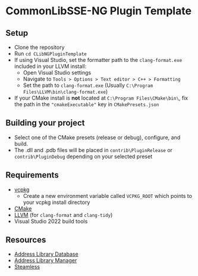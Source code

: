 # CommonLibSSE-NG Plugin Template

## Setup

- Clone the repository
- Run `cd CLibNGPluginTemplate`
- If using Visual Studio, set the formatter path to the `clang-format.exe` included in your LLVM install:
  - Open Visual Studio settings
  - Navigate to `Tools > Options > Text editor > C++ > Formatting`
  - Set the path to `clang-format.exe` (Usually `C:\Program Files\LLVM\bin\clang-format.exe`)
- If your CMake install is **not** located at `C:\Program Files\CMake\bin\`, fix the path in the `"cmakeExecutable"` key in `CMakePresets.json`

## Building your project

- Select one of the CMake presets (release or debug), configure, and build.
- The .dll and .pdb files will be placed in `contrib\PluginRelease` or `contrib\PluginDebug` depending on your selected preset

## Requirements

- [vcpkg](https://github.com/microsoft/vcpkg)
  - Create a new environment variable called `VCPKG_ROOT` which points to your vcpkg install directory
- [CMake](https://cmake.org)
- [LLVM](https://github.com/llvm/llvm-project/releases) (for `clang-format` and `clang-tidy`)
- Visual Studio 2022 build tools

## Resources

- [Address Library Database](https://github.com/meh321/AddressLibraryDatabase)
- [Address Library Manager](https://github.com/meh321/AddressLibraryManager)
- [Steamless](https://github.com/atom0s/Steamless/releases)
